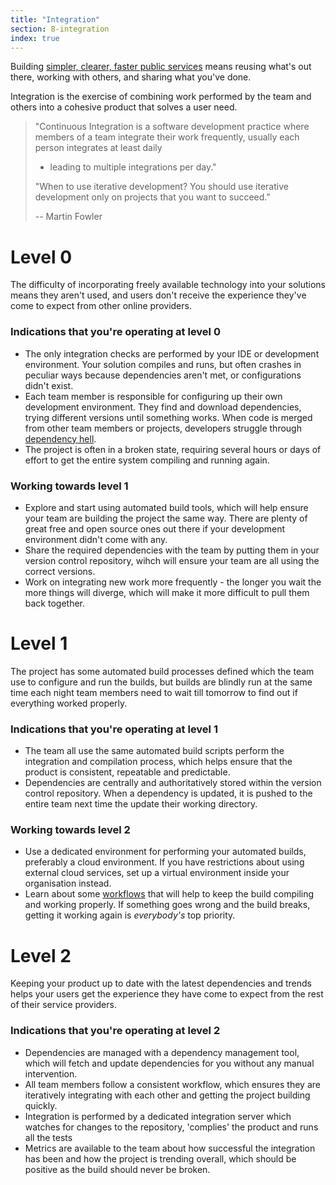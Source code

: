 ```yaml
---
title: "Integration"
section: 8-integration
index: true
---
```


Building [simpler, clearer, faster public services](http://www.dto.gov.au) means reusing what's out there, working with others, and sharing what you've done.

Integration is the exercise of combining work performed by the team and others into a cohesive product that solves a user need.


>"Continuous Integration is a software development practice where members of a
>team integrate their work frequently, usually each person integrates at least daily
>- leading to multiple integrations per day."
>
>
>"When to use iterative development? You should use iterative development only
>on projects that you want to succeed."
>
>-- Martin Fowler

# Level 0

The difficulty of incorporating freely available technology into your solutions means they aren't used, and users don't receive the experience they've come to expect from other online providers.


### Indications that you're operating at level 0
 - The only integration checks are performed by your IDE or development environment. Your solution compiles and runs, but often crashes in peculiar ways because dependencies aren't met, or configurations didn't exist.
 - Each team member is responsible for configuring up their own development environment. They find and download dependencies, trying different versions until something works. When code is merged from other team members or projects, developers struggle through [dependency hell](https://en.wikipedia.org/wiki/Dependency_hell).
 - The project is often in a broken state, requiring several hours or days of effort to get the entire system compiling and running again.

### Working towards level 1
 - Explore and start using automated build tools, which will help ensure your team are building the project the same way. There are plenty of great free and open source ones out there if your development environment didn't come with any.
 - Share the required dependencies with the team by putting them in your version control repository, wihch will ensure your team are all using the correct versions.
 - Work on integrating new work more frequently - the longer you wait the more things will diverge, which will make it more difficult to pull them back together.


# Level 1

The project has some automated build processes defined which the team use to configure and run the builds, but builds are blindly run at the same time each night team members need to wait till tomorrow to find out if everything worked properly.

### Indications that you're operating at level 1

- The team all use the same automated build scripts perform the integration and compilation process, which helps ensure that the product is consistent, repeatable and predictable.
- Dependencies are centrally and authoritatively stored within the version control repository. When a dependency is updated, it is pushed to the entire team next time the update their working directory.

### Working towards level 2
- Use a dedicated environment for performing your automated builds, preferably a cloud environment. If you have restrictions about using external cloud services, set up a virtual environment inside your organisation instead.
- Learn about some [workflows](https://guides.github.com/introduction/flow/) that will help to keep the build compiling and working properly. If something goes wrong and the build breaks, getting it working again is _everybody's_ top priority.


# Level 2

Keeping your product up to date with the latest dependencies and trends helps your users get the experience they have come to expect from the rest of their service providers.

### Indications that you're operating at level 2

- Dependencies are managed with a dependency management tool, which will fetch and update dependencies for you without any manual intervention.
- All team members follow a consistent workflow, which ensures they are iteratively integrating with each other and getting the project building quickly.
- Integration is performed by a dedicated integration server which watches for changes to the repository, 'complies' the product and runs all the tests
- Metrics are available to the team about how successful the integration has been and how the project is trending overall, which should be positive as the build should never be broken.
